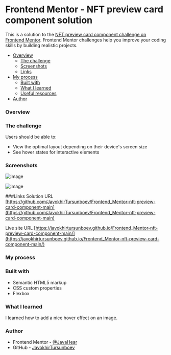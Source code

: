 # Frontend Mentor - NFT preview card component solution

This is a solution to the [NFT preview card component challenge on Frontend Mentor](https://www.frontendmentor.io/challenges/nft-preview-card-component-SbdUL_w0U). Frontend Mentor challenges help you improve your coding skills by building realistic projects.


- [Overview](#overview)
  - [The challenge](#the-challenge)
  - [Screenshots](#screenshots)
  - [Links](#links)
- [My process](#my-process)
  - [Built with](#built-with)
  - [What I learned](#what-i-learned)
  - [Useful resources](#useful-resources)
- [Author](#author)

### Overview

### The challenge

Users should be able to:

- View the optimal layout depending on their device's screen size
- See hover states for interactive elements

### Screenshots
![image](https://user-images.githubusercontent.com/93634237/211179740-9bcd8435-79b5-4cf1-9ae7-0d25e9baa489.png)

![image](https://user-images.githubusercontent.com/93634237/211179589-d23a85c5-d179-492e-a7c8-4dba1546cf07.png)

###Links
Solution URL [https://github.com/JavokhirTursunboev/Frontend_Mentor-nft-preview-card-component-main](https://github.com/JavokhirTursunboev/Frontend_Mentor-nft-preview-card-component-main)

Live site URL [https://javokhirtursunboev.github.io/Frontend_Mentor-nft-preview-card-component-main/](https://javokhirtursunboev.github.io/Frontend_Mentor-nft-preview-card-component-main/)

### My process

### Built with

- Semantic HTML5 markup
- CSS custom properties
- Flexbox

### What I learned

I learned how to add a nice hover effect on an image.

### Author
- Frontend Mentor - [@JavaHear](https://www.frontendmentor.io/profile/JavaHear)
- GitHub - [JavokhirTursunboev](https://github.com/JavokhirTursunboev)


